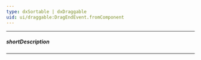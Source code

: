 ```yaml
---
type: dxSortable | dxDraggable
uid: ui/draggable:DragEndEvent.fromComponent
---
```

---
##### shortDescription
<!-- Description goes here -->

---
<!-- Description goes here -->